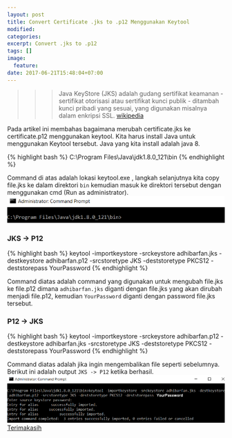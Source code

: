 ```yaml
---
layout: post
title: Convert Certificate .jks to .p12 Menggunakan Keytool
modified:
categories: 
excerpt: Convert .jks to .p12
tags: []
image:
  feature:
date: 2017-06-21T15:48:04+07:00
---
```

>>> Java KeyStore (JKS) adalah gudang sertifikat keamanan - sertifikat otorisasi atau sertifikat kunci publik - ditambah kunci pribadi yang sesuai, yang digunakan misalnya dalam enkripsi SSL. [wikipedia](https://en.wikipedia.org/wiki/Keystore)

Pada artikel ini membahas bagaimana merubah certificate.jks ke certificate.p12 menggunakan keytool. Kita harus install Java untuk menggunakan Keytool tersebut. Java yang kita install adalah java 8.

{% highlight bash %}
C:\Program Files\Java\jdk1.8.0_121\bin 
{% endhighlight %}

Command di atas adalah lokasi keytool.exe , langkah selanjutnya kita copy file.jks ke dalam direktori `bin` kemudian masuk ke direktori tersebut dengan menggunakan cmd (Run as administrator).
![path-keytool.png](../images/path-keytool.png)

### JKS -> P12
{% highlight bash %}
keytool -importkeystore -srckeystore adhibarfan.jks -destkeystore adhibarfan.p12 -srcstoretype JKS -deststoretype PKCS12 -deststorepass YourPassword
{% endhighlight %}

Command diatas adalah command yang digunakan untuk mengubah file.jks ke file.p12 dimana `adhibarfan.jks` diganti dengan file.jks yang akan dirubah menjadi file.p12, kemudian `YourPassword` diganti dengan password file.jks tersebut.

### P12 -> JKS
{% highlight bash %}
keytool -importkeystore -srckeystore adhibarfan.p12 -destkeystore adhibarfan.jks -srcstoretype JKS -deststoretype PKCS12 -deststorepass YourPassword
{% endhighlight %}

Command diatas adalah jika ingin mengembalikan file seperti sebelumnya. Berikut ini adalah output `JKS -> P12` ketika berhasil.
![output-p12.png](../images/output-p12.png)
[Terimakasih](https://stackoverflow.com/questions/2846828/converting-jks-to-p12)
